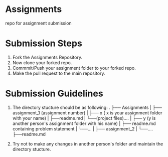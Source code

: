 # Assignments
repo for assignment submission

# Submission Steps
1. Fork the Assignments Repository.
2. Now clone your forked repo.
3. Commmit/Push your assignment folder to your forked repo.
4. Make the pull request to the main repository.

# Submission Guidelines
1. The directory stucture should be as following:
.
├── Assignments
|   ├── assignment_1 (assignment number)
|       ├── x ( x is your assignment folder with your name)
|           ├──readme.md
|           └──(project files)....
|       ├── y (y is another person's assignment folder with his name)
|       ├── readme.md containing problem statement
|       └──...
|   ├── assignment_2
|   └──....
├──readme.md

2. Try not to make any changes in another person's folder and maintain the directory stucture. 
